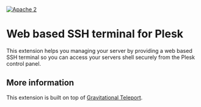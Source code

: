 [![Apache 2](http://img.shields.io/badge/license-Apache%202-blue.svg)](http://www.apache.org/licenses/LICENSE-2.0)

# Web based SSH terminal for Plesk
This extension helps you managing your server by providing a web based SSH terminal so you can access your servers shell securely from the Plesk control panel.

## More information
This extension is built on top of [Gravitational Teleport](https://github.com/gravitational/teleport).